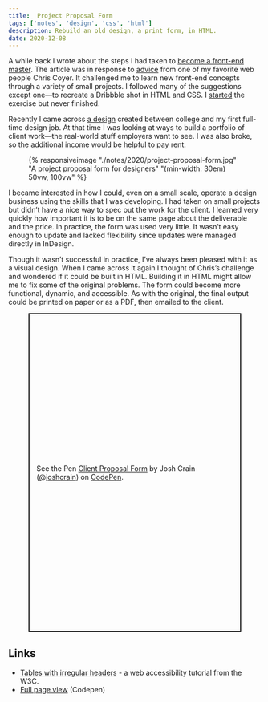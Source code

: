 ```yaml
---
title:  Project Proposal Form 
tags: ['notes', 'design', 'css', 'html']
description: Rebuild an old design, a print form, in HTML. 
date: 2020-12-08
---
```

A while back I wrote about the steps I had taken to [become a front-end master](/notes/2020/becoming-a-front-end-master/). The article was in response to [advice](https://css-tricks.com/become-a-front-end-master-in-2020-with-these-10-project-ideas/) from one of my favorite web people Chris Coyer. It challenged me to learn new front-end concepts through a variety of small projects. I followed many of the suggestions except one—to recreate a Dribbble shot in HTML and CSS. I [started](https://codepen.io/joshcrain/pen/zYOEbxg) the exercise but never finished. 

Recently I came across [a design](https://www.flickr.com/photos/joshuacrain/4949551963/in/album-72157623021882338/) created between college and my first full-time design job. At that time I was looking at ways to build a portfolio of client work—the real-world stuff employers want to see. I was also broke, so the additional income would be helpful to pay rent. 

<figure>{% responsiveimage "./notes/2020/project-proposal-form.jpg" "A project proposal form for designers" "(min-width: 30em) 50vw, 100vw" %}</figure>

I became interested in how I could, even on a small scale, operate a design business using the skills that I was developing. I had taken on small projects but didn’t have a nice way to spec out the work for the client. I learned very quickly how important it is to be on the same page about the deliverable and the price. In practice, the form was used very little. It wasn’t easy enough to update and lacked flexibility since updates were managed directly in InDesign.

Though it wasn’t successful in practice, I’ve always been pleased with it as a visual design. When I came across it again I thought of Chris’s challenge and wondered if it could be built in HTML. Building it in HTML might allow me to fix some of the original problems. The form could become more functional, dynamic, and accessible. As with the original, the final output could be printed on paper or as a PDF, then emailed to the client.

<figure>
<p class="codepen" data-height="636" data-theme-id="3314" data-default-tab="result" data-user="joshcrain" data-slug-hash="gOwaYQe" style="height: 636px; box-sizing: border-box; display: flex; align-items: center; justify-content: center; border: 2px solid; margin: 1em 0; padding: 1em;" data-pen-title="Client Proposal Form">
  <span>See the Pen <a href="https://codepen.io/joshcrain/pen/gOwaYQe">
  Client Proposal Form</a> by Josh Crain (<a href="https://codepen.io/joshcrain">@joshcrain</a>)
  on <a href="https://codepen.io">CodePen</a>.</span>
</p>
<script async src="https://cpwebassets.codepen.io/assets/embed/ei.js"></script>
</figure>

## Links
* [Tables with irregular headers](https://www.w3.org/WAI/tutorials/tables/irregular/) - a web accessibility tutorial from the W3C. 
* [Full page view](https://codepen.io/joshcrain/full/gOwaYQe) (Codepen)

